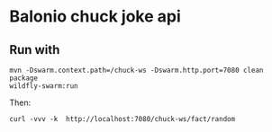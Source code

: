 # Balonio chuck joke api
## Run with
```
mvn -Dswarm.context.path=/chuck-ws -Dswarm.http.port=7080 clean package
wildfly-swarm:run
```
Then:
```
curl -vvv -k  http://localhost:7080/chuck-ws/fact/random
```
